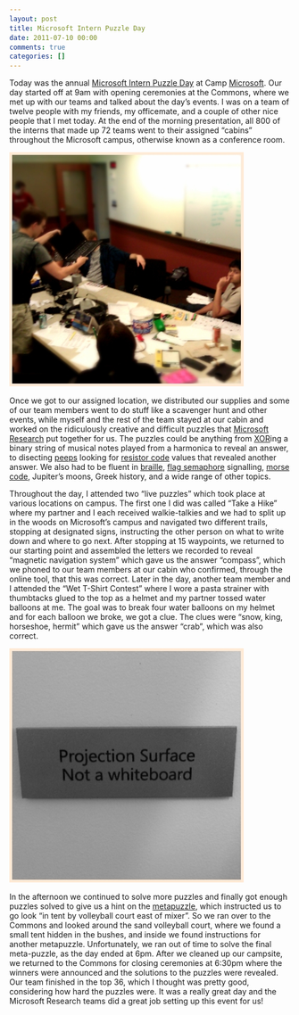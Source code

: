 ```yaml
---
layout: post
title: Microsoft Intern Puzzle Day
date: 2011-07-10 00:00
comments: true
categories: []
---
```

<p>Today was the annual <a href="http://seattletimes.nwsource.com/html/microsoft/2009630759_microsoftinterns10.html" target="_blank">Microsoft Intern Puzzle Day</a> at Camp <a href="http://www.microsoft.com/en-us/default.aspx" target="_blank">Microsoft</a>. Our day started off at 9am with opening ceremonies at the Commons, where we met up with our teams and talked about the day&rsquo;s events. I was on a team of twelve people with my friends, my officemate, and a couple of other nice people that I met today. At the end of the morning presentation, all 800 of the interns that made up 72 teams went to their assigned &ldquo;cabins&rdquo; throughout the Microsoft campus, otherwise known as a conference room.</p>

<a href="/images/2011/07/1310249582.jpg"><img src="/images/2011/07/1310249582.jpg" />
</a>

<p>Once we got to our assigned location, we distributed our supplies and some of our team members went to do stuff like a scavenger hunt and other events, while myself and the rest of the team stayed at our cabin and worked on the ridiculously creative and difficult puzzles that <a href="http://research.microsoft.com/en-us/" target="_blank">Microsoft Research</a> put together for us. The puzzles could be anything from <a href="http://en.wikipedia.org/wiki/XOR_gate" target="_blank">XOR</a>ing a binary string of musical notes played from a harmonica to reveal an answer, to disecting <a href="http://en.wikipedia.org/wiki/Peeps" target="_blank">peeps</a> looking for <a href="http://wiki.xtronics.com/index.php/Resistor_Codes" target="_blank">resistor code</a> values that revealed another answer. We also had to be fluent in <a href="http://en.wikipedia.org/wiki/Braille" target="_blank">braille</a>, <a href="http://en.wikipedia.org/wiki/Flag_semaphore" target="_blank">flag semaphore</a> signalling, <a href="http://en.wikipedia.org/wiki/Morse_code" target="_blank">morse code</a>, Jupiter&rsquo;s moons, Greek history, and a wide range of other topics.</p>

<p>Throughout the day, I attended two &ldquo;live puzzles&rdquo; which took place at various locations on campus. The first one I did was called &ldquo;Take a Hike&rdquo; where my partner and I each received walkie-talkies and we had to split up in the woods on Microsoft&rsquo;s campus and navigated two different trails, stopping at designated signs, instructing the other person on what to write down and where to go next. After stopping at 15 waypoints, we returned to our starting point and assembled the letters we recorded to reveal &ldquo;magnetic navigation system&rdquo; which gave us the answer &ldquo;compass&rdquo;, which we phoned to our team members at our cabin who confirmed, through the online tool, that this was correct. Later in the day, another team member and I attended the &ldquo;Wet T-Shirt Contest&rdquo; where I wore a pasta strainer with thumbtacks glued to the top as a helmet and my partner tossed water balloons at me. The goal was to break four water balloons on my helmet and for each balloon we broke, we got a clue. The clues were &ldquo;snow, king, horseshoe, hermit&rdquo; which gave us the answer &ldquo;crab&rdquo;, which was also correct.</p>

<a href="/images/2012/05/1310258141.jpg"><img src="/images/2012/05/1310258141.jpg" /></a>

<p>In the afternoon we continued to solve more puzzles and finally got enough puzzles solved to give us a hint on the <a href="http://en.wikipedia.org/wiki/Metapuzzle" target="_blank">metapuzzle</a>, which instructed us to go look &ldquo;in tent by volleyball court east of mixer&rdquo;. So we ran over to the Commons and looked around the sand volleyball court, where we found a small tent hidden in the bushes, and inside we found instructions for another metapuzzle. Unfortunately, we ran out of time to solve the final meta-puzzle, as the day ended at 6pm. After we cleaned up our campsite, we returned to the Commons for closing ceremonies at 6:30pm where the winners were announced and the solutions to the puzzles were revealed. Our team finished in the top 36, which I thought was pretty good, considering how hard the puzzles were. It was a really great day and the Microsoft Research teams did a great job setting up this event for us!</p>
